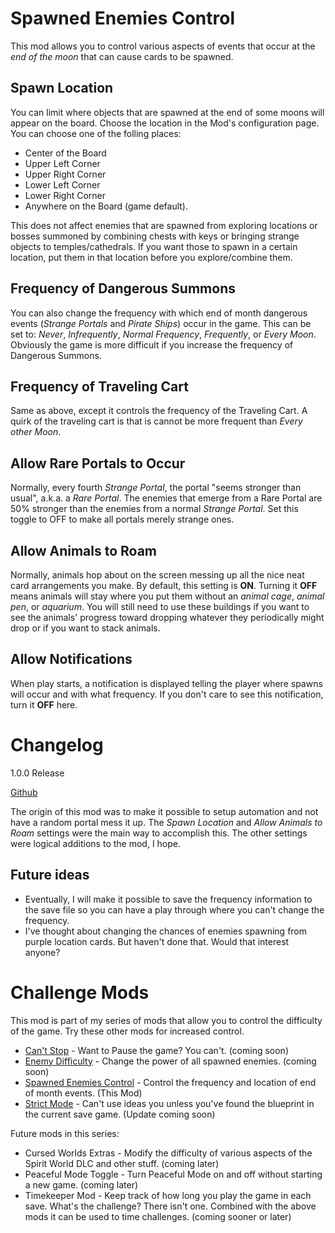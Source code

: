 # Spawned Enemies Control
This mod allows you to control various aspects of events that occur at the *end of the moon* that can cause cards to be spawned.

## Spawn Location
You can limit where objects that are spawned at the end of some moons will appear on the board.
Choose the location in the Mod's configuration page.
You can choose one of the folling places:
* Center of the Board
* Upper Left Corner
* Upper Right Corner
* Lower Left Corner
* Lower Right Corner
* Anywhere on the Board (game default).

This does not affect enemies that are spawned from exploring locations or bosses summoned by combining chests with keys
or bringing strange objects to temples/cathedrals. If you want those to spawn in a certain location,
put them in that location before you explore/combine them.

## Frequency of Dangerous Summons
You can also change the frequency with which end of month dangerous events (*Strange Portals* and *Pirate Ships*) occur in the game.
This can be set to: *Never*, *Infrequently*, *Normal Frequency*, *Frequently*, or *Every Moon*.
Obviously the game is more difficult if you increase the frequency of Dangerous Summons.

## Frequency of Traveling Cart
Same as above, except it controls the frequency of the Traveling Cart.
A quirk of the traveling cart is that is cannot be more frequent than *Every other Moon*.

## Allow Rare Portals to Occur
Normally, every fourth *Strange Portal*, the portal "seems stronger than usual", a.k.a. a *Rare Portal*.
The enemies that emerge from a Rare Portal are 50% stronger than the enemies from a normal *Strange Portal*.
Set this toggle to OFF to make all portals merely strange ones.

## Allow Animals to Roam
Normally, animals hop about on the screen messing up all the nice neat card arrangements you make.
By default, this setting is **ON**. Turning it **OFF** means animals will stay where you put them without an
*animal cage*, *animal pen*, or *aquarium*. You will still need to use these buildings if you want to see the
animals' progress toward dropping whatever they periodically might drop or if you want to stack animals.

## Allow Notifications
When play starts, a notification is displayed telling the player where spawns will occur and with what frequency.
If you don't care to see this notification, turn it **OFF** here.

# Changelog
1.0.0 Release

[Github](https://github.com/jmucchiello/stacklands-spawncontrol)

The origin of this mod was to make it possible to setup automation and not have a random portal mess it up. The *Spawn Location*
and *Allow Animals to Roam* settings were the main way to accomplish this. The other settings were logical additions to the mod, I hope.

## Future ideas
* Eventually, I will make it possible to save the frequency information to the save file so you can have a play through where you can't change the frequency.
* I've thought about changing the chances of enemies spawning from purple location cards. But haven't done that. Would that interest anyone?

# Challenge Mods
This mod is part of my series of mods that allow you to control the difficulty of the game. Try these other mods for increased control.

* [Can't Stop](https://steamcommunity.com/sharedfiles/filedetails/?id=3047503037) - Want to Pause the game? You can't. (coming soon)
* [Enemy Difficulty](https://steamcommunity.com/sharedfiles/filedetails/?id=3044524742) - Change the power of all spawned enemies. (coming soon)
* [Spawned Enemies Control](https://steamcommunity.com/sharedfiles/filedetails/?id=3044203151) - Control the frequency and location of end of month events. (This Mod)
* [Strict Mode](https://steamcommunity.com/sharedfiles/filedetails/?id=3026405806) - Can't use ideas you unless you've found the blueprint in the current save game. (Update coming soon)

Future mods in this series:

* Cursed Worlds Extras - Modify the difficulty of various aspects of the Spirit World DLC and other stuff. (coming later)
* Peaceful Mode Toggle - Turn Peaceful Mode on and off without starting a new game. (coming later)
* Timekeeper Mod - Keep track of how long you play the game in each save. What's the challenge? There isn't one. Combined with the above mods it can be used to time challenges. (coming sooner or later)
